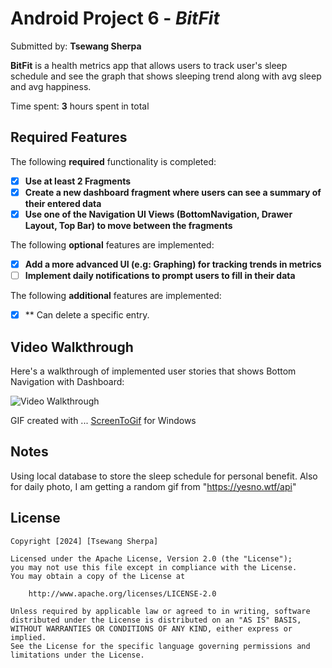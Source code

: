 # Android Project 6 - *BitFit*

Submitted by: **Tsewang Sherpa**

**BitFit** is a health metrics app that allows users to track user's sleep schedule and see the graph that shows sleeping trend along with avg sleep and avg happiness. 

Time spent: **3** hours spent in total

## Required Features

The following **required** functionality is completed:

- [X] **Use at least 2 Fragments**
- [X] **Create a new dashboard fragment where users can see a summary of their entered data**
- [X] **Use one of the Navigation UI Views (BottomNavigation, Drawer Layout, Top Bar) to move between the fragments**

The following **optional** features are implemented:

- [X] **Add a more advanced UI (e.g: Graphing) for tracking trends in metrics**
- [ ] **Implement daily notifications to prompt users to fill in their data**

The following **additional** features are implemented:
- [X] ** Can delete a specific entry.

## Video Walkthrough

Here's a walkthrough of implemented user stories that shows Bottom Navigation with Dashboard:

<img src='FinalGIF.gif' title='Video Walkthrough' width='' alt='Video Walkthrough' />




GIF created with ...
[ScreenToGif](https://www.screentogif.com/) for Windows


## Notes
Using local database to store the sleep schedule for personal benefit. Also for daily photo, I am getting a random gif from "https://yesno.wtf/api"


## License

    Copyright [2024] [Tsewang Sherpa]

    Licensed under the Apache License, Version 2.0 (the "License");
    you may not use this file except in compliance with the License.
    You may obtain a copy of the License at

        http://www.apache.org/licenses/LICENSE-2.0

    Unless required by applicable law or agreed to in writing, software
    distributed under the License is distributed on an "AS IS" BASIS,
    WITHOUT WARRANTIES OR CONDITIONS OF ANY KIND, either express or implied.
    See the License for the specific language governing permissions and
    limitations under the License.
